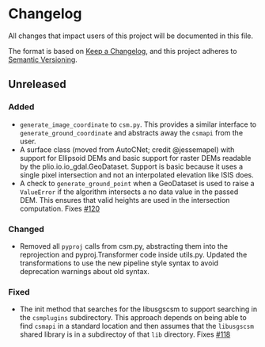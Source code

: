 # Changelog

All changes that impact users of this project will be documented in this file.

The format is based on [Keep a Changelog](https://keepachangelog.com/en/1.0.0/),
and this project adheres to [Semantic Versioning](https://semver.org/spec/v2.0.0.html).

<!---
This document is intended for users of the applications and API. Changes to things
like tests should not be noted in this document.

When updating this file for a PR, add an entry for your change under Unreleased
and one of the following headings:
 - Added - for new features.
 - Changed - for changes in existing functionality.
 - Deprecated - for soon-to-be removed features.
 - Removed - for now removed features.
 - Fixed - for any bug fixes.
 - Security - in case of vulnerabilities.

If the heading does not yet exist under Unreleased, then add it as a 3rd heading,
with three #.


When preparing for a public release candidate add a new 2nd heading, with two #, under
Unreleased with the version number and the release date, in year-month-day
format. Then, add a link for the new version at the bottom of this document and
update the Unreleased link so that it compares against the latest release tag.


When preparing for a bug fix release create a new 2nd heading above the Fixed
heading to indicate that only the bug fixes and security fixes are in the bug fix
release.
-->

## Unreleased

### Added
- `generate_image_coordinate` to `csm.py`. This provides a similar interface to `generate_ground_coordinate` and abstracts away the `csmapi` from the user.
- A surface class (moved from AutoCNet; credit @jessemapel) with support for Ellipsoid DEMs and basic support for raster DEMs readable by the plio.io.io_gdal.GeoDataset. Support is basic because it uses a single pixel intersection and not an interpolated elevation like ISIS does.
- A check to `generate_ground_point` when a GeoDataset is used to raise a `ValueError` if the algorithm intersects a no data value in the passed DEM. This ensures that valid heights are used in the intersection computation. Fixes [#120](https://github.com/DOI-USGS/knoten/issues/120)

### Changed
- Removed all `pyproj` calls from csm.py, abstracting them into the reprojection and pyproj.Transformer code inside utils.py. Updated the transformations to use the new pipeline style syntax to avoid deprecation warnings about old syntax.

### Fixed
- The init method that searches for the libusgscsm to support searching in the `csmplugins` subdirectory. This approach depends on being able to find `csmapi` in a standard location and then assumes that the `libusgscsm` shared library is in a subdirectoy of that `lib` directory. Fixes [#118](https://github.com/DOI-USGS/knoten/issues/118)


